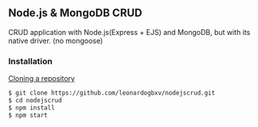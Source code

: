 ## Node.js & MongoDB CRUD

CRUD application with Node.js(Express + EJS) and MongoDB, but with its native driver. (no mongoose)

### Installation

[Cloning a repository](https://docs.github.com/en/github/creating-cloning-and-archiving-repositories/cloning-a-repository)
```bash
$ git clone https://github.com/leonardogbxv/nodejscrud.git
$ cd nodejscrud
$ npm install
$ npm start
```

